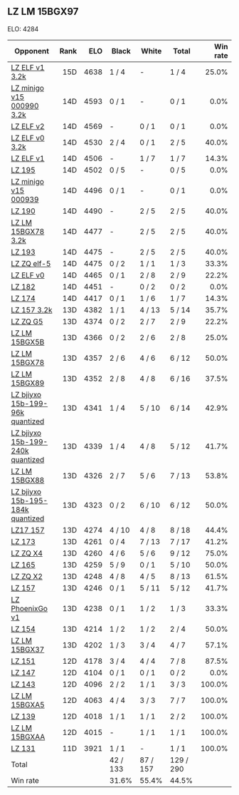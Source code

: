 ## LZ LM 15BGX97 ##

ELO: 4284

Opponent | Rank | ELO | Black | White | Total | Win rate
---------|-----:|----:|-------|-------|-------|-------:
[LZ ELF v1 3.2k](LZ%20ELF%20v1%203.2k.md) | 15D | 4638 | 1 / 4 | - | 1 / 4 | 25.0%
[LZ minigo v15 000990 3.2k](LZ%20minigo%20v15%20000990%203.2k.md) | 14D | 4593 | 0 / 1 | - | 0 / 1 | 0.0%
[LZ ELF v2](LZ%20ELF%20v2.md) | 14D | 4569 | - | 0 / 1 | 0 / 1 | 0.0%
[LZ ELF v0 3.2k](LZ%20ELF%20v0%203.2k.md) | 14D | 4530 | 2 / 4 | 0 / 1 | 2 / 5 | 40.0%
[LZ ELF v1](LZ%20ELF%20v1.md) | 14D | 4506 | - | 1 / 7 | 1 / 7 | 14.3%
[LZ 195](LZ%20195.md) | 14D | 4502 | 0 / 5 | - | 0 / 5 | 0.0%
[LZ minigo v15 000939](LZ%20minigo%20v15%20000939.md) | 14D | 4496 | 0 / 1 | - | 0 / 1 | 0.0%
[LZ 190](LZ%20190.md) | 14D | 4490 | - | 2 / 5 | 2 / 5 | 40.0%
[LZ LM 15BGX78 3.2k](LZ%20LM%2015BGX78%203.2k.md) | 14D | 4477 | - | 2 / 5 | 2 / 5 | 40.0%
[LZ 193](LZ%20193.md) | 14D | 4475 | - | 2 / 5 | 2 / 5 | 40.0%
[LZ ZQ elf-5](LZ%20ZQ%20elf-5.md) | 14D | 4475 | 0 / 2 | 1 / 1 | 1 / 3 | 33.3%
[LZ ELF v0](LZ%20ELF%20v0.md) | 14D | 4465 | 0 / 1 | 2 / 8 | 2 / 9 | 22.2%
[LZ 182](LZ%20182.md) | 14D | 4451 | - | 0 / 2 | 0 / 2 | 0.0%
[LZ 174](LZ%20174.md) | 14D | 4417 | 0 / 1 | 1 / 6 | 1 / 7 | 14.3%
[LZ 157 3.2k](LZ%20157%203.2k.md) | 13D | 4382 | 1 / 1 | 4 / 13 | 5 / 14 | 35.7%
[LZ ZQ G5](LZ%20ZQ%20G5.md) | 13D | 4374 | 0 / 2 | 2 / 7 | 2 / 9 | 22.2%
[LZ LM 15BGX5B](LZ%20LM%2015BGX5B.md) | 13D | 4366 | 0 / 2 | 2 / 6 | 2 / 8 | 25.0%
[LZ LM 15BGX78](LZ%20LM%2015BGX78.md) | 13D | 4357 | 2 / 6 | 4 / 6 | 6 / 12 | 50.0%
[LZ LM 15BGX89](LZ%20LM%2015BGX89.md) | 13D | 4352 | 2 / 8 | 4 / 8 | 6 / 16 | 37.5%
[LZ bjiyxo 15b-199-96k quantized](LZ%20bjiyxo%2015b-199-96k%20quantized.md) | 13D | 4341 | 1 / 4 | 5 / 10 | 6 / 14 | 42.9%
[LZ bjiyxo 15b-199-240k quantized](LZ%20bjiyxo%2015b-199-240k%20quantized.md) | 13D | 4339 | 1 / 4 | 4 / 8 | 5 / 12 | 41.7%
[LZ LM 15BGX88](LZ%20LM%2015BGX88.md) | 13D | 4326 | 2 / 7 | 5 / 6 | 7 / 13 | 53.8%
[LZ bjiyxo 15b-195-184k quantized](LZ%20bjiyxo%2015b-195-184k%20quantized.md) | 13D | 4323 | 0 / 2 | 6 / 10 | 6 / 12 | 50.0%
[LZ17 157](LZ17%20157.md) | 13D | 4274 | 4 / 10 | 4 / 8 | 8 / 18 | 44.4%
[LZ 173](LZ%20173.md) | 13D | 4261 | 0 / 4 | 7 / 13 | 7 / 17 | 41.2%
[LZ ZQ X4](LZ%20ZQ%20X4.md) | 13D | 4260 | 4 / 6 | 5 / 6 | 9 / 12 | 75.0%
[LZ 165](LZ%20165.md) | 13D | 4259 | 5 / 9 | 0 / 1 | 5 / 10 | 50.0%
[LZ ZQ X2](LZ%20ZQ%20X2.md) | 13D | 4248 | 4 / 8 | 4 / 5 | 8 / 13 | 61.5%
[LZ 157](LZ%20157.md) | 13D | 4246 | 0 / 1 | 5 / 11 | 5 / 12 | 41.7%
[LZ PhoenixGo v1](LZ%20PhoenixGo%20v1.md) | 13D | 4238 | 0 / 1 | 1 / 2 | 1 / 3 | 33.3%
[LZ 154](LZ%20154.md) | 13D | 4214 | 1 / 2 | 1 / 2 | 2 / 4 | 50.0%
[LZ LM 15BGX37](LZ%20LM%2015BGX37.md) | 13D | 4202 | 1 / 3 | 3 / 4 | 4 / 7 | 57.1%
[LZ 151](LZ%20151.md) | 12D | 4178 | 3 / 4 | 4 / 4 | 7 / 8 | 87.5%
[LZ 147](LZ%20147.md) | 12D | 4104 | 0 / 1 | 0 / 1 | 0 / 2 | 0.0%
[LZ 143](LZ%20143.md) | 12D | 4096 | 2 / 2 | 1 / 1 | 3 / 3 | 100.0%
[LZ LM 15BGXA5](LZ%20LM%2015BGXA5.md) | 12D | 4063 | 4 / 4 | 3 / 3 | 7 / 7 | 100.0%
[LZ 139](LZ%20139.md) | 12D | 4018 | 1 / 1 | 1 / 1 | 2 / 2 | 100.0%
[LZ LM 15BGXAA](LZ%20LM%2015BGXAA.md) | 12D | 4015 | - | 1 / 1 | 1 / 1 | 100.0%
[LZ 131](LZ%20131.md) | 11D | 3921 | 1 / 1 | - | 1 / 1 | 100.0%
Total | | | 42 / 133 | 87 / 157 | 129 / 290 | 
Win rate| | | 31.6% | 55.4% | 44.5% | 

